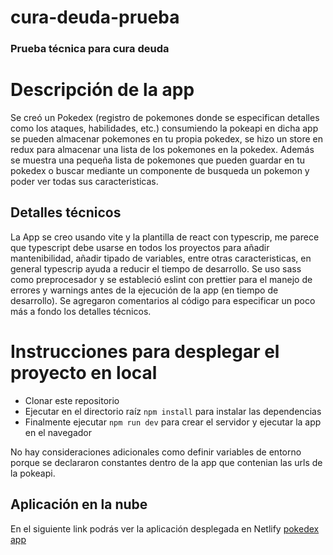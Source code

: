 # cura-deuda-prueba

### Prueba técnica para cura deuda

# Descripción de la app

Se creó un Pokedex (registro de pokemones donde se especifican detalles como los ataques, habilidades, etc.) consumiendo la pokeapi
en dicha app se pueden almacenar pokemones en tu propia pokedex, se hizo un store en redux para almacenar una lista de los pokemones en la pokedex.
Además se muestra una pequeña lista de pokemones que pueden guardar en tu pokedex o buscar mediante un componente de busqueda un pokemon y poder ver todas sus caracteristicas.

## Detalles técnicos

La App se creo usando vite y la plantilla de react con typescrip, me parece que typescript debe usarse en todos los proyectos para añadir mantenibilidad, añadir tipado de variables, entre otras caracteristicas, en general typescrip ayuda a reducir el tiempo de desarrollo.
Se uso sass como preprocesador y se estableció eslint con prettier para el manejo de errores y warnings antes de la ejecución de la app (en tiempo de desarrollo).
Se agregaron comentarios al código para especificar un poco más a fondo los detalles técnicos.

# Instrucciones para desplegar el proyecto en local

- Clonar este repositorio
- Ejecutar en el directorio raíz ```npm install``` para instalar las dependencias
- Finalmente ejecutar ```npm run dev``` para crear el servidor y ejecutar la app en el navegador

No hay consideraciones adicionales como definir variables de entorno porque se declararon constantes dentro de la app que contenian las urls de la pokeapi.

## Aplicación en la nube

En el siguiente link podrás ver la aplicación desplegada en Netlify [pokedex app](https://marvelous-malasada-cbc85e.netlify.app)
